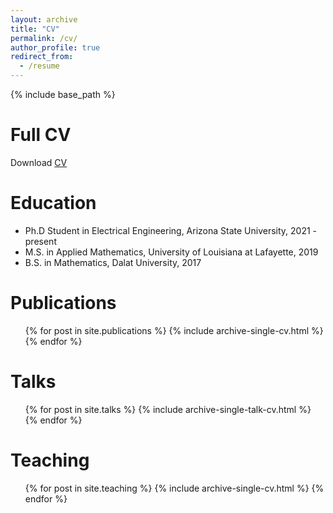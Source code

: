 ```yaml
---
layout: archive
title: "CV"
permalink: /cv/
author_profile: true
redirect_from:
  - /resume
---
```


{% include base_path %}

Full CV
======
Download [CV](http://duongnguyen1601.github.io/files/CV.pdf)

Education
======
* Ph.D Student in Electrical Engineering, Arizona State University, 2021 - present
* M.S. in Applied Mathematics, University of Louisiana at Lafayette, 2019
* B.S. in Mathematics, Dalat University, 2017

Publications
======
  <ul>{% for post in site.publications %}
    {% include archive-single-cv.html %}
  {% endfor %}</ul>
  
Talks
======
  <ul>{% for post in site.talks %}
    {% include archive-single-talk-cv.html %}
  {% endfor %}</ul>
  
Teaching
======
  <ul>{% for post in site.teaching %}
    {% include archive-single-cv.html %}
  {% endfor %}</ul>

